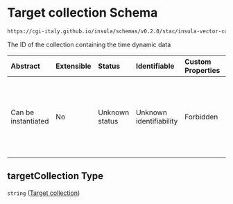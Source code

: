 # Target collection Schema

```txt
https://cgi-italy.github.io/insula/schemas/v0.2.0/stac/insula-vector-collection-time-dynamic-data.schema.json#/$defs/timeDynamicDataSourceForeignKey/properties/targetCollection
```

The ID of the collection containing the time dynamic data

| Abstract            | Extensible | Status         | Identifiable            | Custom Properties | Additional Properties | Access Restrictions | Defined In                                                                                                                                             |
| :------------------ | :--------- | :------------- | :---------------------- | :---------------- | :-------------------- | :------------------ | :----------------------------------------------------------------------------------------------------------------------------------------------------- |
| Can be instantiated | No         | Unknown status | Unknown identifiability | Forbidden         | Allowed               | none                | [insula-vector-collection-time-dynamic-data.schema.json\*](schemas/stac/insula-vector-collection-time-dynamic-data.schema.json"open original schema") |

## targetCollection Type

`string` ([Target collection](insula-vector-collection-time-dynamic-data-defs-time-dynamic-data-foreign-key-properties-target-collection.md))
